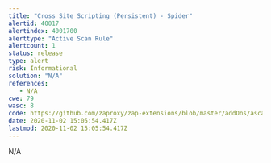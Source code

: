 ```yaml
---
title: "Cross Site Scripting (Persistent) - Spider"
alertid: 40017
alertindex: 4001700
alerttype: "Active Scan Rule"
alertcount: 1
status: release
type: alert
risk: Informational
solution: "N/A"
references:
   - N/A
cwe: 79
wasc: 8
code: https://github.com/zaproxy/zap-extensions/blob/master/addOns/ascanrules/src/main/java/org/zaproxy/zap/extension/ascanrules/PersistentXssSpiderScanRule.java
date: 2020-11-02 15:05:54.417Z
lastmod: 2020-11-02 15:05:54.417Z
---
```

N/A
